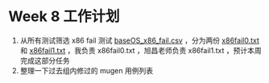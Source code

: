 # Week 8 工作计划

1. 从所有测试筛选 x86 fail 测试 [baseOS_x86_fail.csv](../Done/Week9/lists/baseOS_x86_fail.csv) ，分为两份 [x86fail0.txt](../Done/Week9/lists/x86fail0.txt) 和 [x86fail1.txt](../Done/Week9/lists/x86fail1.txt) ，我负责 x86fail0.txt ，旭昌老师负责 x86fail1.txt ，预计本周完成这部分任务
2. 整理一下过去组内修过的 mugen 用例列表
